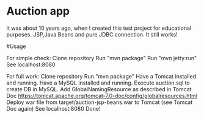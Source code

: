 # Auction app

It was about 10 years ago, when I created this test project for educational purposes. 
JSP,Java Beans and pure JDBC connection.
It still works!
 
#Usage

For simple check:
  Clone repository
  Run "mvn package"
  Run "mvn jetty:run"
  See localhost:8080
  
For full work:
  Clone repository
  Run "mvn package"
  Have a Tomcat installed and running.
  Have a MySQL installed and running.
  Execute auction.sql to create DB in MySQL.
  Add GlobalNamingResource as described in Tomcat Doc https://tomcat.apache.org/tomcat-7.0-doc/config/globalresources.html
  Deploy war file from target/auction-jsp-beans.war to Tomcat (see Tomcat Doc again)
  See localhost:8080
  Done!
  
  


